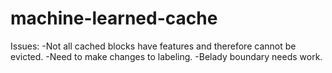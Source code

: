 # machine-learned-cache

Issues:
-Not all cached blocks have features and therefore cannot be evicted.
-Need to make changes to labeling.
-Belady boundary needs work.


